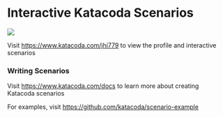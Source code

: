 # Interactive Katacoda Scenarios

[![](http://shields.katacoda.com/katacoda/jhi779/count.svg)](https://www.katacoda.com/jhi779 "Get your profile on Katacoda.com")

Visit https://www.katacoda.com/jhi779 to view the profile and interactive scenarios

### Writing Scenarios
Visit https://www.katacoda.com/docs to learn more about creating Katacoda scenarios

For examples, visit https://github.com/katacoda/scenario-example
